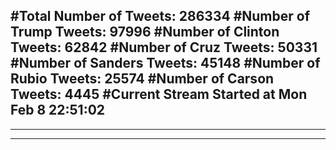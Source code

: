 #Total Number of Tweets: 286334 
#Number of Trump Tweets: 97996
#Number of Clinton Tweets: 62842
#Number of Cruz Tweets: 50331
#Number of Sanders Tweets: 45148
#Number of Rubio Tweets: 25574
#Number of Carson Tweets: 4445
#Current Stream Started at Mon Feb  8 22:51:02
---
---
---
